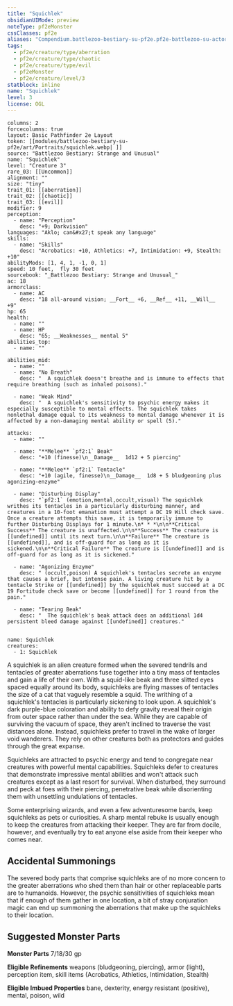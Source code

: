 ```yaml
---
title: "Squichlek"
obsidianUIMode: preview
noteType: pf2eMonster
cssClasses: pf2e
aliases: "Compendium.battlezoo-bestiary-su-pf2e.pf2e-battlezoo-su-actors.Actor.DXu2crRTwvfPjURR" 
tags:
  - pf2e/creature/type/aberration
  - pf2e/creature/type/chaotic
  - pf2e/creature/type/evil
  - pf2eMonster
  - pf2e/creature/level/3
statblock: inline
name: "Squichlek"
level: 3
license: OGL
---
```


```statblock
columns: 2
forcecolumns: true
layout: Basic Pathfinder 2e Layout
token: [[modules/battlezoo-bestiary-su-pf2e/art/Portraits/squichlek.webp| ]]
source: "Battlezoo Bestiary: Strange and Unusual"
name: "Squichlek"
level: "Creature 3"
rare_03: [[Uncommon]]
alignment: ""
size: "tiny"
trait_01: [[aberration]]
trait_02: [[chaotic]]
trait_03: [[evil]]
modifier: 9
perception:
  - name: "Perception"
    desc: "+9; Darkvision"
languages: "Aklo; can&#x27;t speak any language"
skills:
  - name: "Skills"
    desc: "Acrobatics: +10, Athletics: +7, Intimidation: +9, Stealth: +10"
abilityMods: [1, 4, 1, -1, 0, 1]
speed: 10 feet,  fly 30 feet
sourcebook: "_Battlezoo Bestiary: Strange and Unusual_"
ac: 18
armorclass:
  - name: AC
    desc: "18 all-around vision; __Fort__ +6, __Ref__ +11, __Will__ +9"
hp: 65
health:
  - name: ""
  - name: HP
    desc: "65; __Weaknesses__ mental 5"
abilities_top:
  - name: ""

abilities_mid:
  - name: ""
  - name: "No Breath"
    desc: "  A squichlek doesn't breathe and is immune to effects that require breathing (such as inhaled poisons)."

  - name: "Weak Mind"
    desc: "  A squichlek's sensitivity to psychic energy makes it especially susceptible to mental effects. The squichlek takes nonlethal damage equal to its weakness to mental damage whenever it is affected by a non-damaging mental ability or spell (5)."

attacks:
  - name: ""

  - name: "**Melee** `pf2:1` Beak"
    desc: "+10 (finesse)\n__Damage__  1d12 + 5 piercing"

  - name: "**Melee** `pf2:1` Tentacle"
    desc: "+10 (agile, finesse)\n__Damage__  1d8 + 5 bludgeoning plus agonizing-enzyme"

  - name: "Disturbing Display"
    desc: "`pf2:1` (emotion,mental,occult,visual) The squichlek writhes its tentacles in a particularly disturbing manner, and creatures in a 10-foot emanation must attempt a DC 19 Will check save. Once a creature attempts this save, it is temporarily immune to further Disturbing Displays for 1 minute.\n* * *\n\n**Critical Success** The creature is unaffected.\n\n**Success** The creature is [[undefined]] until its next turn.\n\n**Failure** The creature is [[undefined]], and is off-guard for as long as it is sickened.\n\n**Critical Failure** The creature is [[undefined]] and is off-guard for as long as it is sickened."

  - name: "Agonizing Enzyme"
    desc: " (occult,poison) A squichlek's tentacles secrete an enzyme that causes a brief, but intense pain. A living creature hit by a tentacle Strike or [[undefined]] by the squichlek must succeed at a DC 19 Fortitude check save or become [[undefined]] for 1 round from the pain."

  - name: "Tearing Beak"
    desc: "  The squichlek's beak attack does an additional 1d4 persistent bleed damage against [[undefined]] creatures."
 
```

```encounter-table
name: Squichlek
creatures:
  - 1: Squichlek
```



A squichlek is an alien creature formed when the severed tendrils and tentacles of greater aberrations fuse together into a tiny mass of tentacles and gain a life of their own. With a squid-like beak and three slitted eyes spaced equally around its body, squichleks are flying masses of tentacles the size of a cat that vaguely resemble a squid. The writhing of a squichlek's tentacles is particularly sickening to look upon. A squichlek's dark purple-blue coloration and ability to defy gravity reveal their origin from outer space rather than under the sea. While they are capable of surviving the vacuum of space, they aren't inclined to traverse the vast distances alone. Instead, squichleks prefer to travel in the wake of larger void wanderers. They rely on other creatures both as protectors and guides through the great expanse.

Squichleks are attracted to psychic energy and tend to congregate near creatures with powerful mental capabilities. Squichleks defer to creatures that demonstrate impressive mental abilities and won't attack such creatures except as a last resort for survival. When disturbed, they surround and peck at foes with their piercing, penetrative beak while disorienting them with unsettling undulations of tentacles.

Some enterprising wizards, and even a few adventuresome bards, keep squichleks as pets or curiosities. A sharp mental rebuke is usually enough to keep the creatures from attacking their keeper. They are far from docile, however, and eventually try to eat anyone else aside from their keeper who comes near.

## Accidental Summonings

The severed body parts that comprise squichleks are of no more concern to the greater aberrations who shed them than hair or other replaceable parts are to humanoids. However, the psychic sensitivities of squichleks mean that if enough of them gather in one location, a bit of stray conjuration magic can end up summoning the aberrations that make up the squichleks to their location.

## Suggested Monster Parts

**Monster Parts** 7/18/30 gp

**Eligible Refinements** weapons (bludgeoning, piercing), armor (light), perception item, skill items (Acrobatics, Athletics, Intimidation, Stealth)

**Eligible Imbued Properties** bane, dexterity, energy resistant (positive), mental, poison, wild
